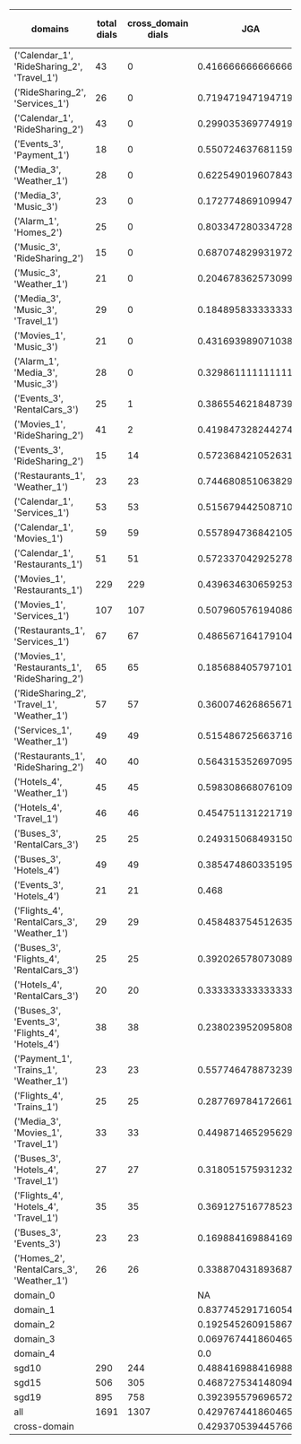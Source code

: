 | domains                                          |   total dials |   cross_domain dials | JGA                 | RSA                | TA                 | CDTA                |   total turns |   cross-domain turns |
|--------------------------------------------------|---------------|----------------------|---------------------|--------------------|--------------------|---------------------|---------------|----------------------|
| ('Calendar_1', 'RideSharing_2', 'Travel_1')      |            43 |                    0 | 0.4166666666666667  | 0.7841496598639467 | 0.8220720720720721 | NA                  |           444 |                    0 |
| ('RideSharing_2', 'Services_1')                  |            26 |                    0 | 0.7194719471947195  | 0.9476769179894186 | 0.933993399339934  | NA                  |           303 |                    0 |
| ('Calendar_1', 'RideSharing_2')                  |            43 |                    0 | 0.2990353697749196  | 0.6691979949874679 | 0.8167202572347267 | NA                  |           311 |                    0 |
| ('Events_3', 'Payment_1')                        |            18 |                    0 | 0.5507246376811594  | 0.8838856983329343 | 0.8840579710144928 | NA                  |           207 |                    0 |
| ('Media_3', 'Weather_1')                         |            28 |                    0 | 0.6225490196078431  | 0.859336823734729  | 0.9117647058823529 | NA                  |           204 |                    0 |
| ('Media_3', 'Music_3')                           |            23 |                    0 | 0.17277486910994763 | 0.599773876030859  | 0.7486910994764397 | NA                  |           191 |                    0 |
| ('Alarm_1', 'Homes_2')                           |            25 |                    0 | 0.803347280334728   | 0.9291144527986632 | 0.9539748953974896 | NA                  |           239 |                    0 |
| ('Music_3', 'RideSharing_2')                     |            15 |                    0 | 0.6870748299319728  | 0.909202971968929  | 0.9251700680272109 | NA                  |           147 |                    0 |
| ('Music_3', 'Weather_1')                         |            21 |                    0 | 0.2046783625730994  | 0.6198510078878178 | 0.7719298245614035 | NA                  |           171 |                    0 |
| ('Media_3', 'Music_3', 'Travel_1')               |            29 |                    0 | 0.18489583333333334 | 0.6619676644881005 | 0.8020833333333334 | NA                  |           384 |                    0 |
| ('Movies_1', 'Music_3')                          |            21 |                    0 | 0.43169398907103823 | 0.7976943076081006 | 0.8415300546448088 | NA                  |           183 |                    0 |
| ('Alarm_1', 'Media_3', 'Music_3')                |            28 |                    0 | 0.3298611111111111  | 0.6742895785030616 | 0.8194444444444444 | NA                  |           288 |                    0 |
| ('Events_3', 'RentalCars_3')                     |            25 |                    1 | 0.3865546218487395  | 0.818795803869333  | 0.8179271708683473 | 1.0                 |           357 |                    1 |
| ('Movies_1', 'RideSharing_2')                    |            41 |                    2 | 0.4198473282442748  | 0.8386904761904757 | 0.8498727735368957 | 1.0                 |           393 |                    2 |
| ('Events_3', 'RideSharing_2')                    |            15 |                   14 | 0.5723684210526315  | 0.8370924021965688 | 0.8289473684210527 | 0.0                 |           152 |                   14 |
| ('Restaurants_1', 'Weather_1')                   |            23 |                   23 | 0.7446808510638298  | 0.9349596391263053 | 0.9446808510638298 | 0.6923076923076923  |           235 |                   26 |
| ('Calendar_1', 'Services_1')                     |            53 |                   53 | 0.5156794425087108  | 0.8507662971948685 | 0.8310104529616724 | 0.27692307692307694 |           574 |                   65 |
| ('Calendar_1', 'Movies_1')                       |            59 |                   59 | 0.5578947368421052  | 0.8699928653082645 | 0.8280701754385965 | 0.12987012987012986 |           570 |                   77 |
| ('Calendar_1', 'Restaurants_1')                  |            51 |                   51 | 0.5723370429252782  | 0.9094933218670589 | 0.8744038155802861 | 0.4722222222222222  |           629 |                   72 |
| ('Movies_1', 'Restaurants_1')                    |           229 |                  229 | 0.4396346306592534  | 0.8518814055348529 | 0.8089753772835584 | 0.15737704918032788 |          2518 |                  305 |
| ('Movies_1', 'Services_1')                       |           107 |                  107 | 0.5079605761940864  | 0.8672095988272477 | 0.8028809704321456 | 0.2757009345794392  |          1319 |                  214 |
| ('Restaurants_1', 'Services_1')                  |            67 |                   67 | 0.48656716417910445 | 0.8640962289882054 | 0.8079601990049752 | 0.20588235294117646 |          1005 |                  136 |
| ('Movies_1', 'Restaurants_1', 'RideSharing_2')   |            65 |                   65 | 0.18568840579710144 | 0.7196205840982711 | 0.7463768115942029 | 0.11616161616161616 |          1104 |                  198 |
| ('RideSharing_2', 'Travel_1', 'Weather_1')       |            57 |                   57 | 0.36007462686567165 | 0.8160514743531841 | 0.8171641791044776 | 0.47368421052631576 |           536 |                   57 |
| ('Services_1', 'Weather_1')                      |            49 |                   49 | 0.5154867256637168  | 0.8431813100827182 | 0.8429203539823009 | 0.3473684210526316  |           452 |                   95 |
| ('Restaurants_1', 'RideSharing_2')               |            40 |                   40 | 0.5643153526970954  | 0.8994880929006202 | 0.8692946058091287 | 0.0                 |           482 |                   40 |
| ('Hotels_4', 'Weather_1')                        |            45 |                   45 | 0.5983086680761099  | 0.9153840702947845 | 0.8942917547568711 | 0.46                |           473 |                   50 |
| ('Hotels_4', 'Travel_1')                         |            46 |                   46 | 0.45475113122171945 | 0.8302618633360263 | 0.8597285067873304 | 0.46808510638297873 |           442 |                   47 |
| ('Buses_3', 'RentalCars_3')                      |            25 |                   25 | 0.2493150684931507  | 0.8024649256943872 | 0.7589041095890411 | 0.7209302325581395  |           365 |                   43 |
| ('Buses_3', 'Hotels_4')                          |            49 |                   49 | 0.3854748603351955  | 0.8091544152202303 | 0.8063314711359404 | 0.22413793103448276 |           537 |                   58 |
| ('Events_3', 'Hotels_4')                         |            21 |                   21 | 0.468               | 0.8242237804212601 | 0.84               | 0.625               |           250 |                   24 |
| ('Flights_4', 'RentalCars_3', 'Weather_1')       |            29 |                   29 | 0.4584837545126354  | 0.8873885305870599 | 0.8267148014440433 | 0.5692307692307692  |           277 |                   65 |
| ('Buses_3', 'Flights_4', 'RentalCars_3')         |            25 |                   25 | 0.3920265780730897  | 0.8232956086024473 | 0.7674418604651163 | 0.1896551724137931  |           301 |                   58 |
| ('Hotels_4', 'RentalCars_3')                     |            20 |                   20 | 0.3333333333333333  | 0.8545289382638781 | 0.8620689655172413 | 0.14285714285714285 |           261 |                   21 |
| ('Buses_3', 'Events_3', 'Flights_4', 'Hotels_4') |            38 |                   38 | 0.23802395209580837 | 0.7224905848555245 | 0.7230538922155688 | 0.2129032258064516  |           668 |                  155 |
| ('Payment_1', 'Trains_1', 'Weather_1')           |            23 |                   23 | 0.5577464788732395  | 0.9230304722973351 | 0.8985915492957747 | 0.37037037037037035 |           355 |                   27 |
| ('Flights_4', 'Trains_1')                        |            25 |                   25 | 0.28776978417266186 | 0.8141285784544213 | 0.8201438848920863 | 0.0                 |           278 |                   25 |
| ('Media_3', 'Movies_1', 'Travel_1')              |            33 |                   33 | 0.4498714652956298  | 0.8633668218573882 | 0.884318766066838  | 0.6486486486486487  |           389 |                   37 |
| ('Buses_3', 'Hotels_4', 'Travel_1')              |            27 |                   27 | 0.31805157593123207 | 0.7784029710368991 | 0.7507163323782235 | 0.1206896551724138  |           349 |                   58 |
| ('Flights_4', 'Hotels_4', 'Travel_1')            |            35 |                   35 | 0.3691275167785235  | 0.8300126298369866 | 0.7919463087248322 | 0.22784810126582278 |           447 |                   79 |
| ('Buses_3', 'Events_3')                          |            23 |                   23 | 0.16988416988416988 | 0.7222823362704304 | 0.7722007722007722 | 0.04                |           259 |                   25 |
| ('Homes_2', 'RentalCars_3', 'Weather_1')         |            26 |                   26 | 0.3388704318936877  | 0.8178759018759012 | 0.8006644518272426 | 0.3888888888888889  |           301 |                   36 |
| domain_0                                         |               |                      | NA                  | NA                 | NA                 | NA                  |             0 |                    0 |
| domain_1                                         |               |                      | 0.8377452917160543  | 0.9288014569639106 | 0.9250625576188595 | NA                  |          7593 |                    0 |
| domain_2                                         |               |                      | 0.19254526091586793 | 0.7797564679281805 | 0.751863684771033  | 0.28189066059225515 |          9390 |                 1756 |
| domain_3                                         |               |                      | 0.06976744186046512 | 0.7340955515398564 | 0.7736117702895111 | 0.18339100346020762 |          2107 |                  289 |
| domain_4                                         |               |                      | 0.0                 | 0.6294529274156146 | 0.676923076923077  | 0.23076923076923078 |           260 |                   65 |
| sgd10                                            |           290 |                  244 | 0.48841698841698844 | 0.859245252773172  | 0.8571428571428571 | 0.34870317002881845 |          3108 |                  347 |
| sgd15                                            |           506 |                  305 | 0.46872753414809487 | 0.8271713638189292 | 0.8384255930984903 | 0.3048780487804878  |          5564 |                  410 |
| sgd19                                            |           895 |                  758 | 0.3923955796965724  | 0.8173852700681671 | 0.801741899232066  | 0.2342941611234294  |         10678 |                 1353 |
| all                                              |          1691 |                 1307 | 0.4297674418604651  | 0.826884736478777  | 0.821188630490956  | 0.266824644549763   |         19350 |                 2110 |
| cross-domain                                     |               |                      | 0.4293705394457661  | 0.837315541241977  | 0.8150839066418054 | 0.266824644549763   |         15553 |                 2110 |
